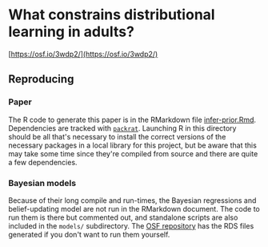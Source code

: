 # What constrains distributional learning in adults?

[https://osf.io/3wdp2/](https://osf.io/3wdp2/)

## Reproducing

### Paper

The R code to generate this paper is in the RMarkdown file [infer-prior.Rmd]().
Dependencies are tracked with [`packrat`](https://rstudio.github.io/packrat/).
Launching R in this directory should be all that's necessary to install the
correct versions of the necessary packages in a local library for this project,
but be aware that this may take some time since they're compiled from source and
there are quite a few dependencies.

### Bayesian models

Because of their long compile and run-times, the Bayesian regressions and
belief-updating model are not run in the RMarkdown document.  The code to run
them is there but commented out, and standalone scripts are also included in the
`models/` subdirectory.  The [OSF repository](https://osf.io/3wdp2/) has the RDS
files generated if you don't want to run them yourself.
